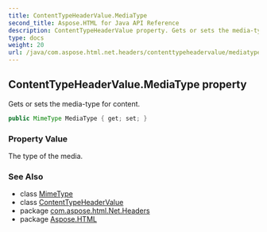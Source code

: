 ```yaml
---
title: ContentTypeHeaderValue.MediaType
second_title: Aspose.HTML for Java API Reference
description: ContentTypeHeaderValue property. Gets or sets the media-type for content
type: docs
weight: 20
url: /java/com.aspose.html.net.headers/contenttypeheadervalue/mediatype/
---
```

## ContentTypeHeaderValue.MediaType property

Gets or sets the media-type for content.

```java
public MimeType MediaType { get; set; }
```

### Property Value

The type of the media.

### See Also

* class [MimeType](../../../com.aspose.html/mimetype/)
* class [ContentTypeHeaderValue](../)
* package [com.aspose.html.Net.Headers](../../contenttypeheadervalue/)
* package [Aspose.HTML](../../../)
